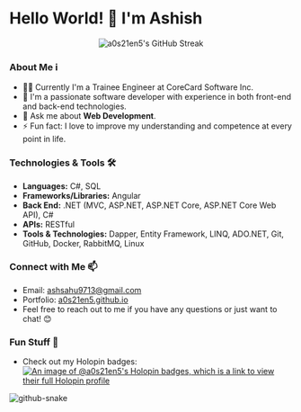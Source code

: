 # Hello World! 👋 I'm Ashish

<p align="center">
  <img src="https://github-readme-streak-stats.herokuapp.com/?user=a0s21en5" alt="a0s21en5's GitHub Streak" />
</p>

### About Me ℹ️
- 👨‍💻 Currently I'm a Trainee Engineer at CoreCard Software Inc.
- 🌱 I'm a passionate software developer with experience in both front-end and back-end technologies.
- 💬 Ask me about **Web Development**.
- ⚡ Fun fact: I love to improve my understanding and competence at every point in life.

### Technologies & Tools 🛠️
- **Languages:** C#, SQL
- **Frameworks/Libraries:** Angular
- **Back End:** .NET (MVC, ASP.NET, ASP.NET Core, ASP.NET Core Web API), C#
- **APIs:** RESTful
- **Tools & Technologies:** Dapper, Entity Framework, LINQ, ADO.NET, Git, GitHub, Docker, RabbitMQ, Linux

### Connect with Me 📫
- Email: ashsahu9713@gmail.com
- Portfolio: [a0s21en5.github.io](https://a0s21en5.github.io/AshishSahu.github.io/)
- Feel free to reach out to me if you have any questions or just want to chat! 😊

### Fun Stuff 🎉
- Check out my Holopin badges: [![An image of @a0s21en5's Holopin badges, which is a link to view their full Holopin profile](https://holopin.me/a0s21en5)](https://holopin.io/@a0s21en5)

![github-snake](https://github.com/a0s21en5/a0s21en5/assets/86140629/ac7180bc-ce3f-44b1-bde2-13353b6a0736)
